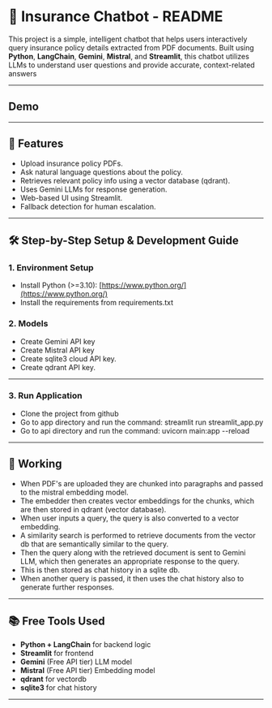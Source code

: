 # 🧾 Insurance Chatbot - README

This project is a simple, intelligent chatbot that helps users interactively query insurance policy details extracted from PDF documents. Built using **Python**, **LangChain**, **Gemini**, **Mistral**, and **Streamlit**, this chatbot utilizes LLMs to understand user questions and provide accurate, context-related answers

---
## Demo

---
## 📌 Features
- Upload insurance policy PDFs.
- Ask natural language questions about the policy.
- Retrieves relevant policy info using a vector database (qdrant).
- Uses Gemini LLMs for response generation.
- Web-based UI using Streamlit.
- Fallback detection for human escalation.

---

## 🛠️ Step-by-Step Setup & Development Guide

### 1. **Environment Setup**
- Install Python (>=3.10): [https://www.python.org/](https://www.python.org/)
- Install the requirements from requirements.txt

### 2. **Models**
- Create Gemini API key
- Create Mistral API key
- Create sqlite3 cloud API key.
- Create qdrant API key.

---

### 3. **Run Application**
- Clone the project from github
- Go to app directory and run the command: streamlit run streamlit_app.py
- Go to api directory and run the command: uvicorn main:app --reload

---

## 📄 Working
- When PDF's are uploaded they are chunked into paragraphs and passed to the mistral embedding model.
- The embedder then creates vector embeddings for the chunks, which are then stored in qdrant (vector database).
- When user inputs a query, the query is also converted to a vector embedding.
- A similarity search is performed to retrieve documents from the vector db that are semantically similar to the query.
- Then the query along with the retrieved document is sent to Gemini LLM, which then generates an appropriate response to the query.
- This is then stored as chat history in a sqlite db.
- When another query is passed, it then uses the chat history also to generate further responses.


---

## 📚 Free Tools Used
- **Python + LangChain** for backend logic
- **Streamlit** for frontend
- **Gemini** (Free API tier) LLM model
- **Mistral** (Free API tier) Embedding model
- **qdrant** for vectordb
- **sqlite3** for chat history

---

